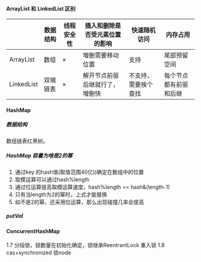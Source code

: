 <!-- @import "./collection.puml" -->

#### ArrayList 和 LinkedList 区别

|  | 数据结构 | 线程安全性 | 插入和删除是否受元素位置的影响 |  快速随机访问 | 内存占用|
|--|--|--|--|--|--|
| ArrayList | 数组 | × | 增删需要移动位置 | 支持 | 尾部预留空间 |
| LinkedList | 双端链表 | × | 解开节点前驱后继就行了，增删快 | 不支持，需要挨个查找 | 每个节点都有前驱和后继 |

<!-- @import "./map.puml" -->

#### HashMap

##### 数据结构

数组链表红黑树。

##### HashMap 容量为啥是2的幂

1. 通过key 的hash值(取值范围40亿))确定在数组中的位置
2. 取模运算可以通过hash%length
3. 通过位运算提高取模运算速度，hash%length == hash&(length-1)
4. 只有当length为2的幂时，上式才能替换
5. 如不是2的幂，还采用位运算，那么出现碰撞几率会提高

##### putVal
<!-- @import "./image/put方法.png" -->

#### ConcurrentHashMap

1.7 分段锁，锁数量在初始化确定，锁继承ReentrantLock 重入锁
1.8 cas+synchronized 锁node
